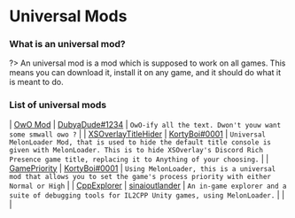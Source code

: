 # Universal Mods

### What is an universal mod?

?> An universal mod is a mod which is supposed to work on all games. This means you can download it, install it on any game, and it should do what it is meant to do.

### List of universal mods

| [OwO Mod](https://github.com/DubyaDude/OwO-Mod/releases) | [DubyaDude#1234](https://github.com/DubyaDude) | `OwO-ify all the text. Dwon't youw want some smwall owo ?` |
| [XSOverlayTitleHider](https://github.com/KortyBoi/XSOverlayTitleHider/releases) | [KortyBoi#0001](https://github.com/KortyBoi) | `Universal MelonLoader Mod, that is used to hide the default title console is given with MelonLoader. This is to hide XSOverlay's Discord Rich Presence game title, replacing it to Anything of your choosing.` |
| [GamePriority](https://github.com/KortyBoi/GamePriority/releases) | [KortyBoi#0001](https://github.com/KortyBoi) | `Using MelonLoader, this is a universal mod that allows you to set the game's process priority with either Normal or High` |
| [CppExplorer](https://github.com/sinaioutlander/CppExplorer/releases) | [sinaioutlander](https://github.com/sinaioutlander) | `An in-game explorer and a suite of debugging tools for IL2CPP Unity games, using MelonLoader.` | | |
